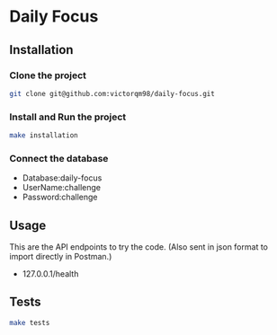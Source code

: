 # Daily Focus

## Installation

### Clone the project

```bash
git clone git@github.com:victorqm98/daily-focus.git
```

### Install and Run the project

```bash
make installation
```

### Connect the database

- Database:daily-focus
- UserName:challenge
- Password:challenge

## Usage

This are the API endpoints to try the code. (Also sent in json format to import directly in Postman.)

- 127.0.0.1/health

## Tests

```bash
make tests
```

